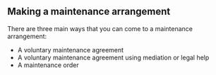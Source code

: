 ##  Making a maintenance arrangement

There are three main ways that you can come to a maintenance arrangement:

  * A voluntary maintenance agreement 
  * A voluntary maintenance agreement using mediation or legal help 
  * A maintenance order 
